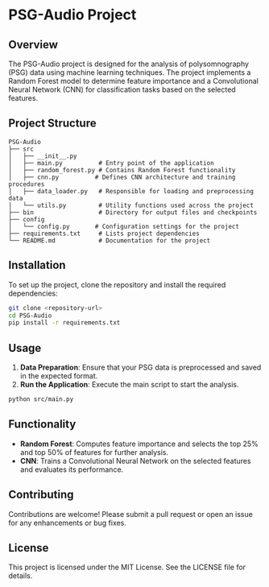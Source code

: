 # PSG-Audio Project

## Overview
The PSG-Audio project is designed for the analysis of polysomnography (PSG) data using machine learning techniques. The project implements a Random Forest model to determine feature importance and a Convolutional Neural Network (CNN) for classification tasks based on the selected features.

## Project Structure
```
PSG-Audio
├── src
│   ├── __init__.py
│   ├── main.py          # Entry point of the application
│   ├── random_forest.py # Contains Random Forest functionality
│   ├── cnn.py          # Defines CNN architecture and training procedures
│   ├── data_loader.py   # Responsible for loading and preprocessing data
│   └── utils.py         # Utility functions used across the project
├── bin                  # Directory for output files and checkpoints
├── config
│   └── config.py       # Configuration settings for the project
├── requirements.txt     # Lists project dependencies
└── README.md            # Documentation for the project
```

## Installation
To set up the project, clone the repository and install the required dependencies:

```bash
git clone <repository-url>
cd PSG-Audio
pip install -r requirements.txt
```

## Usage
1. **Data Preparation**: Ensure that your PSG data is preprocessed and saved in the expected format.
2. **Run the Application**: Execute the main script to start the analysis.

```bash
python src/main.py
```

## Functionality
- **Random Forest**: Computes feature importance and selects the top 25% and top 50% of features for further analysis.
- **CNN**: Trains a Convolutional Neural Network on the selected features and evaluates its performance.

## Contributing
Contributions are welcome! Please submit a pull request or open an issue for any enhancements or bug fixes.

## License
This project is licensed under the MIT License. See the LICENSE file for details.